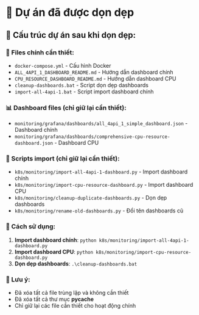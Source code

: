 # 🧹 Dự án đã được dọn dẹp

## 📁 Cấu trúc dự án sau khi dọn dẹp:

### 🎯 Files chính cần thiết:
- `docker-compose.yml` - Cấu hình Docker
- `ALL_4API_1_DASHBOARD_README.md` - Hướng dẫn dashboard chính
- `CPU_RESOURCE_DASHBOARD_README.md` - Hướng dẫn dashboard CPU
- `cleanup-dashboards.bat` - Script dọn dẹp dashboards
- `import-all-4api-1.bat` - Script import dashboard chính

### 📊 Dashboard files (chỉ giữ lại cần thiết):
- `monitoring/grafana/dashboards/all_4api_1_simple_dashboard.json` - Dashboard chính
- `monitoring/grafana/dashboards/comprehensive-cpu-resource-dashboard.json` - Dashboard CPU

### 🔧 Scripts import (chỉ giữ lại cần thiết):
- `k8s/monitoring/import-all-4api-1-dashboard.py` - Import dashboard chính
- `k8s/monitoring/import-cpu-resource-dashboard.py` - Import dashboard CPU
- `k8s/monitoring/cleanup-duplicate-dashboards.py` - Dọn dẹp dashboards
- `k8s/monitoring/rename-old-dashboards.py` - Đổi tên dashboards cũ

### 🚀 Cách sử dụng:
1. **Import dashboard chính**: `python k8s/monitoring/import-all-4api-1-dashboard.py`
2. **Import dashboard CPU**: `python k8s/monitoring/import-cpu-resource-dashboard.py`
3. **Dọn dẹp dashboards**: `.\cleanup-dashboards.bat`

### 📝 Lưu ý:
- Đã xóa tất cả file trùng lặp và không cần thiết
- Đã xóa tất cả thư mục __pycache__
- Chỉ giữ lại các file cần thiết cho hoạt động chính
